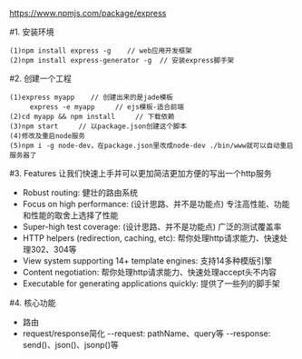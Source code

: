 https://www.npmjs.com/package/express

#1. 安装环境
```
(1)npm install express -g    // web应用开发框架
(2)npm install express-generator -g  // 安装express脚手架
```

#2. 创建一个工程
```
(1)express myapp    // 创建出来的是jade模板
     express -e myapp     // ejs模板-适合前端
(2)cd myapp && npm install     // 下载依赖
(3)npm start     // 以package.json创建这个脚本
(4)修改及重启node服务
(5)npm i -g node-dev，在package.json里改成node-dev ./bin/www就可以自动重启服务器了
```

#3. Features
让我们快速上手并可以更加简洁更加方便的写出一个http服务
- Robust routing: 健壮的路由系统
- Focus on high performance: (设计思路、并不是功能点) 专注高性能、功能和性能的取舍上选择了性能
- Super-high test coverage: (设计思路、并不是功能点) 广泛的测试覆盖率
- HTTP helpers (redirection, caching, etc): 帮你处理http请求能力、快速处理302、304等
- View system supporting 14+ template engines: 支持14多种模版引擎
- Content negotiation: 帮你处理http请求能力、快速处理accept头不内容
- Executable for generating applications quickly: 提供了一些列的脚手架

#4. 核心功能
- 路由
- request/response简化
--request: pathName、query等
--response: send()、json()、jsonp()等